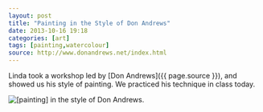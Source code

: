 ```yaml
---
layout: post
title: "Painting in the Style of Don Andrews"
date: 2013-10-16 19:18
categories: [art]
tags: [painting,watercolour]
source: http://www.donandrews.net/index.html
---
```

Linda took a workshop led by [Don Andrews]({{ page.source }}), and showed us his style of
painting. We practiced his technique in class today.

![](http://th06.deviantart.net/fs71/PRE/f/2013/289/4/d/img_20131016_150612_levels_crop_by_muridaee-d6qqdnu.jpg "[painting] in the style of Don Andrews.")
